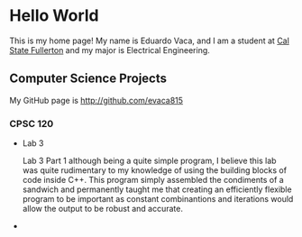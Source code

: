 # Hello World

This is my home page! My name is Eduardo Vaca, and I am a student at [Cal State Fullerton](http://www.fullerton.edu/) and my major is Electrical Engineering.

## Computer Science Projects

My GitHub page is http://github.com/evaca815
### CPSC 120

* Lab 3

    Lab 3 Part 1 although being a quite simple program, I believe this lab was quite rudimentary to my knowledge of using the building blocks of code inside C++. This program simply assembled the condiments of a sandwich and permanently taught me that creating an efficiently flexible program to be important as constant combinantions and iterations would allow the output to be robust and accurate.

*

    
